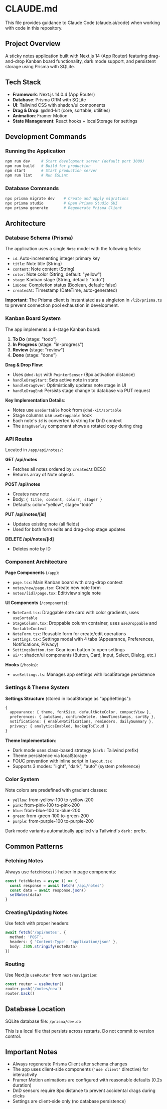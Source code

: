 # CLAUDE.md

This file provides guidance to Claude Code (claude.ai/code) when working with code in this repository.

## Project Overview

A sticky notes application built with Next.js 14 (App Router) featuring drag-and-drop Kanban board functionality, dark mode support, and persistent storage using Prisma with SQLite.

## Tech Stack

- **Framework**: Next.js 14.0.4 (App Router)
- **Database**: Prisma ORM with SQLite
- **UI**: Tailwind CSS with shadcn/ui components
- **Drag & Drop**: @dnd-kit (core, sortable, utilities)
- **Animation**: Framer Motion
- **State Management**: React hooks + localStorage for settings

## Development Commands

### Running the Application
```bash
npm run dev     # Start development server (default port 3000)
npm run build   # Build for production
npm start       # Start production server
npm run lint    # Run ESLint
```

### Database Commands
```bash
npx prisma migrate dev    # Create and apply migrations
npx prisma studio         # Open Prisma Studio GUI
npx prisma generate       # Regenerate Prisma Client
```

## Architecture

### Database Schema (Prisma)

The application uses a single `Note` model with the following fields:
- `id`: Auto-incrementing integer primary key
- `title`: Note title (String)
- `content`: Note content (String)
- `color`: Note color (String, default: "yellow")
- `stage`: Kanban stage (String, default: "todo")
- `isDone`: Completion status (Boolean, default: false)
- `createdAt`: Timestamp (DateTime, auto-generated)

**Important**: The Prisma client is instantiated as a singleton in `/lib/prisma.ts` to prevent connection pool exhaustion in development.

### Kanban Board System

The app implements a 4-stage Kanban board:
1. **To Do** (stage: "todo")
2. **In Progress** (stage: "in-progress")
3. **Review** (stage: "review")
4. **Done** (stage: "done")

**Drag & Drop Flow**:
- Uses `@dnd-kit` with `PointerSensor` (8px activation distance)
- `handleDragStart`: Sets active note in state
- `handleDragOver`: Optimistically updates note stage in UI
- `handleDragEnd`: Persists stage change to database via PUT request

**Key Implementation Details**:
- Notes use `useSortable` hook from `@dnd-kit/sortable`
- Stage columns use `useDroppable` hook
- Each note's `id` is converted to string for DnD context
- The `DragOverlay` component shows a rotated copy during drag

### API Routes

Located in `/app/api/notes/`:

**GET /api/notes**
- Fetches all notes ordered by `createdAt` DESC
- Returns array of Note objects

**POST /api/notes**
- Creates new note
- Body: `{ title, content, color?, stage? }`
- Defaults: color="yellow", stage="todo"

**PUT /api/notes/[id]**
- Updates existing note (all fields)
- Used for both form edits and drag-drop stage updates

**DELETE /api/notes/[id]**
- Deletes note by ID

### Component Architecture

**Page Components** (`/app`):
- `page.tsx`: Main Kanban board with drag-drop context
- `notes/new/page.tsx`: Create new note form
- `notes/[id]/page.tsx`: Edit/view single note

**UI Components** (`/components`):
- `NoteCard.tsx`: Draggable note card with color gradients, uses `useSortable`
- `StageColumn.tsx`: Droppable column container, uses `useDroppable` and `SortableContext`
- `NoteForm.tsx`: Reusable form for create/edit operations
- `Settings.tsx`: Settings modal with 4 tabs (Appearance, Preferences, Notifications, Privacy)
- `SettingsButton.tsx`: Gear icon button to open settings
- `ui/*`: shadcn/ui components (Button, Card, Input, Select, Dialog, etc.)

**Hooks** (`/hooks`):
- `useSettings.ts`: Manages app settings with localStorage persistence

### Settings & Theme System

**Settings Structure** (stored in localStorage as "appSettings"):
```typescript
{
  appearance: { theme, fontSize, defaultNoteColor, compactView },
  preferences: { autoSave, confirmDelete, showTimestamps, sortBy },
  notifications: { enableNotifications, reminders, dailySummary },
  privacy: { analyticsEnabled, backupToCloud }
}
```

**Theme Implementation**:
- Dark mode uses class-based strategy (`dark:` Tailwind prefix)
- Theme persistence via localStorage
- FOUC prevention with inline script in `layout.tsx`
- Supports 3 modes: "light", "dark", "auto" (system preference)

### Color System

Note colors are predefined with gradient classes:
- `yellow`: from-yellow-100 to-yellow-200
- `pink`: from-pink-100 to-pink-200
- `blue`: from-blue-100 to-blue-200
- `green`: from-green-100 to-green-200
- `purple`: from-purple-100 to-purple-200

Dark mode variants automatically applied via Tailwind's `dark:` prefix.

## Common Patterns

### Fetching Notes
Always use `fetchNotes()` helper in page components:
```typescript
const fetchNotes = async () => {
  const response = await fetch('/api/notes')
  const data = await response.json()
  setNotes(data)
}
```

### Creating/Updating Notes
Use fetch with proper headers:
```typescript
await fetch('/api/notes', {
  method: 'POST',
  headers: { 'Content-Type': 'application/json' },
  body: JSON.stringify(noteData)
})
```

### Routing
Use Next.js `useRouter` from `next/navigation`:
```typescript
const router = useRouter()
router.push('/notes/new')
router.back()
```

## Database Location

SQLite database file: `/prisma/dev.db`

This is a local file that persists across restarts. Do not commit to version control.

## Important Notes

- Always regenerate Prisma Client after schema changes
- The app uses client-side components (`'use client'` directive) for interactivity
- Framer Motion animations are configured with reasonable defaults (0.2s duration)
- DnD sensors require 8px distance to prevent accidental drags during clicks
- Settings are client-side only (no database persistence)